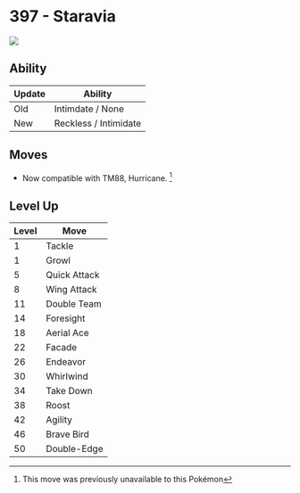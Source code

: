 # 397 - Staravia
![][397]

## Ability

Update | Ability
---    | ---
Old    | Intimdate / None
New    | Reckless / Intimidate

## Moves

 - Now compatible with TM88, Hurricane. [^1]

## Level Up

Level | Move
---   | ---
  1   | Tackle
  1   | Growl
  5   | Quick Attack
  8   | Wing Attack
 11   | Double Team
 14   | Foresight
 18   | Aerial Ace
 22   | Facade
 26   | Endeavor
 30   | Whirlwind
 34   | Take Down
 38   | Roost
 42   | Agility
 46   | Brave Bird
 50   | Double-Edge




[^1]: This move was previously unavailable to this Pokémon

[397]: ../img/pokemon/397.png
